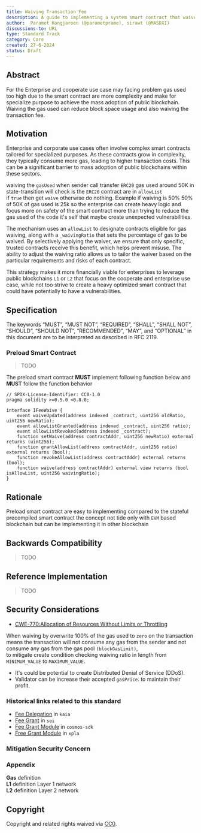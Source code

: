 ```yaml
---
title: Waiving Transaction Fee
description: A guide to implementing a system smart contract that waives transaction fees, enhancing user experience in decentralized applications
author:  Paramet Kongjaroen (@parametprame), sirawt (@MASDXI)
discussions-to: URL
type: Standard Track
category: Core
created: 27-6-2024
status: Draft
---
```


## Abstract

For the Enterprise and cooperate use case may facing problem gas used too high due to the smart contract are more complexity and make for specialize purpose to achieve the mass adoption of public blockchain.  
Waiving the gas used can reduce block space usage and also waiving the transaction fee.

## Motivation

Enterprise and corporate use cases often involve complex smart contracts tailored for specialized purposes. As these contracts grow in complexity, they typically consume more gas, leading to higher transaction costs. This can be a significant barrier to mass adoption of public blockchains within these sectors.

waiving the `gasUsed` when sender call transfer `ERC20` gas used around 50K in state-transition will check is the `ERC20` contract are in `allowList`  
if `true` then get `waive` otherwise do nothing.
Example if waiving is 50%
50% of 50K of gas used is 25k so the enterprise can create heavy logic and focus more on safety of the smart contract more than trying to reduce the gas used of the code it's self that maybe create unexpected vulnerabilities.

The mechanism uses an `allowList` to designate contracts eligible for gas waiving, along with a `_waivingRatio` that sets the percentage of gas to be waived. By selectively applying the waiver, we ensure that only specific, trusted contracts receive this benefit, which helps prevent misuse. The ability to adjust the waiving ratio allows us to tailor the waiver based on the particular requirements and risks of each contract.

This strategy makes it more financially viable for enterprises to leverage public blockchains `L1` or `L2` that focus on the cooperate and enterprise use case, while not too strive to create a heavy optimized smart contract that could have potentially to have a vulnerabilities.

## Specification

The keywords “MUST”, “MUST NOT”, “REQUIRED”, “SHALL”, “SHALL NOT”, “SHOULD”, “SHOULD NOT”, “RECOMMENDED”, “MAY”, and “OPTIONAL” in this document are to be interpreted as described in RFC 2119.

### Preload Smart Contract

> TODO

The preload smart contract **MUST** implement following function below and **MUST** follow the function behavior

```solidity
// SPDX-License-Identifier: CC0-1.0
pragma solidity >=0.5.0 <0.8.0;

interface IFeeWaive {
    event waiveUpdated(address indexed _contract, uint256 oldRatio, uint256 newRatio);
    event allowListGranted(address indexed _contract, uint256 ratio);
    event allowListRevoked(address indexed _contract);
    function setWaive(address contractAddr, uint256 newRatio) external returns (uint256);
    function grantAllowList(address contractAddr, uint256 ratio) external returns (bool);
    function revokeAllowList(address contractAddr) external returns (bool);
    function waive(address contractAddr) external view returns (bool isAllowList, uint256 waivingRatio);
}
```

## Rationale

Preload smart contract are easy to implementing compared to the stateful precompiled smart contract the concept not tide only with `EVM` based blockchain but can be implementing it in other blockchain

## Backwards Compatibility

> TODO

## Reference Implementation

> TODO

## Security Considerations

- [CWE-770:Allocation of Resources Without Limits or Throttling](https://cwe.mitre.org/data/definitions/770.html)

When waiving by overwrite 100% of the gas used to `zero` on the transaction means the transaction will not consume any gas from the sender and not consume any gas from the gas pool `(blockGasLimit)`,  
to mitigate create condition checking waiving ratio in length from `MINIMUM_VALUE` to `MAXIMUM_VALUE`.

- It's could be potential to create Distributed Denial of Service (DDoS).
- Validator can be increase their accepted `gasPrice`. to maintain their profit.

### Historical links related to this standard

- [Fee Delegation](https://docs.kaia.io/learn/transactions/fee-delegation/) in `kaia`
- [Fee Grant](https://www.docs.sei.io/dev-advanced-concepts/fee-grants) in `sei`
- [Fee Grant Module](https://tutorials.cosmos.network/tutorials/8-understand-sdk-modules/2-feegrant.html) in `cosmos-sdk`
- [Free Grant Module](https://docs.xpla.io/develop/develop/core-modules/fee-grant/) in `xpla`

### Mitigation Security Concern

### Appendix

**Gas** definition  
**L1** definition Layer 1 network  
**L2** definition Layer 2 network

## Copyright

Copyright and related rights waived via [CC0]().
